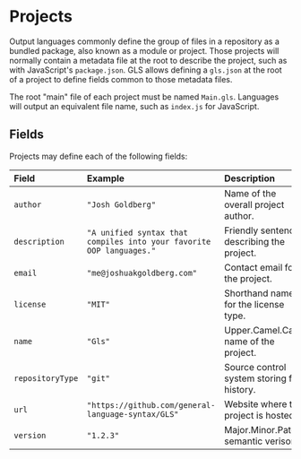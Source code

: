 # Projects

Output languages commonly define the group of files in a repository as a bundled package, also known as a module or project.
Those projects will normally contain a metadata file at the root to describe the project, such as with JavaScript's `package.json`.
GLS allows defining a `gls.json` at the root of a project to define fields common to those metadata files.

The root "main" file of each project must be named `Main.gls`.
Languages will output an equivalent file name, such as `index.js` for JavaScript.

## Fields

Projects may define each of the following fields:

| Field | Example | Description |
| :--- | :--- | :--- |
| `author` | `"Josh Goldberg"` | Name of the overall project author. |
| `description` | `"A unified syntax that compiles into your favorite OOP languages."` | Friendly sentence describing the project. |
| `email` | `"me@joshuakgoldberg.com"` | Contact email for the project. |
| `license` | `"MIT"` | Shorthand name for the license type. |
| `name` | `"Gls"` | Upper.Camel.Case name of the project. |
| `repositoryType` | `"git"` | Source control system storing file history. |
| `url` | `"https://github.com/general-language-syntax/GLS"` | Website where the project is hosted. |
| `version` | `"1.2.3"` | Major.Minor.Patch semantic verison. |

